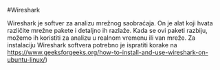 #Wireshark

Wireshark je softver za analizu mrežnog saobraćaja. On je alat koji hvata različite mrežne pakete i detaljno ih razlaže. Kada se ovi paketi razbiju, možemo ih koristiti za analizu u realnom vremenu ili van mreže.
Za instalaciju Wireshark softvera potrebno je ispratiti korake na https://www.geeksforgeeks.org/how-to-install-and-use-wireshark-on-ubuntu-linux/)
